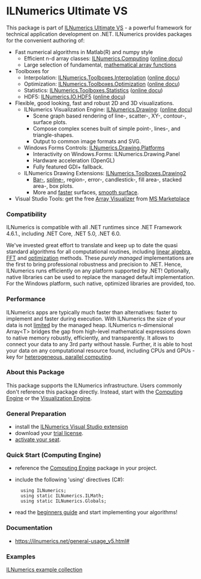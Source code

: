 ﻿# ILNumerics Ultimate VS 
This package is part of [ILNumerics Ultimate VS](https://ilnumerics.net) - a powerful framework for technical application development on .NET. 
ILNumerics provides packages for the convenient authoring of: 
- Fast numerical algorithms in Matlab(R) and numpy style
    - Efficient n-d array classes: [ILNumerics.Computing](https://www.nuget.org/packages/ILNumerics.Computing) ([online docu](https://ilnumerics.net/docs-core.html))
    - Large selection of fundamental, [mathematical array functions](https://ilnumerics.net/apidoc/?topic=html/Methods_T_ILNumerics_ILMath.htm)
- Toolboxes for 
    - Interpolation: [ILNumerics.Toolboxes.Interpolation](https://www.nuget.org/packages/ILNumerics.Toolboxes.Interpolation) ([online docu](https://ilnumerics.net/ilnumerics-interpolation-toolbox.html#))  
    - Optimization: [ILNumerics.Toolboxes.Optimization](https://www.nuget.org/packages/ILNumerics.Toolboxes.Optimization) ([online docu](https://ilnumerics.net/ilnumerics-optimization-toolbox.html))
    - Statistics: [ILNumerics.Toolboxes.Statistics](https://www.nuget.org/packages/ILNumerics.Toolboxes.Statistics) ([online docu](https://ilnumerics.net/ilnumerics-statistics-toolbox.html))
    - HDF5: [ILNumerics.IO.HDF5](https://www.nuget.org/packages/ILNumerics.IO.HDF5) ([online docu](https://ilnumerics.net/hdf5-interface.html))
- Flexible, good looking, fast and robust 2D and 3D visualizations.
    + ILNumerics Visualization Engine: [ILNumerics.Drawing](https://www.nuget.org/packages/ILNumerics.Drawing): ([online docu](https://ilnumerics.net/Visualization-API.html))
        - Scene graph based rendering of line-, scatter-, XY-, contour-, surface plots. 
        - Compose complex scenes built of simple point-, lines-, and triangle-shapes. 
        - Output to common image formats and SVG.
    + Windows Forms Controls: [ILNumerics.Drawing.Platforms](https://www.nuget.org/packages/ILNumerics.Drawing.Platforms)
        - Interactivity on Windows.Forms: ILNumerics.Drawing.Panel 
        - Hardware acceleration (OpenGL) 
        - Fully featured GDI+ fallback.
    - ILNumerics Drawing Extensions: [ILNumerics.Toolboxes.Drawing2](https://www.nuget.org/packages/ILNumerics.Toolboxes.Drawing2)
        - [Bar-](https://ilnumerics.net/bar-plots.html), [spline-](https://ilnumerics.net/spline-interpolated-lines.html), region-, error-, candlestick-, fill area-, stacked area-, box plots.
        - More and [faster](https://ilnumerics.net/interactive-fast-surface-visualization.html) surfaces, [smooth surface](https://ilnumerics.net/scattered-data-smooth-surface.html). 
- Visual Studio Tools: get the free [Array Visualizer](https://ilnumerics.net/visualstudio-extension.html) from [MS Marketplace](https://marketplace.visualstudio.com/items?itemName=ILNumericsGmbH.ilnumericsVS600)

### Compatibility
ILNumerics is compatible with all .NET runtimes since .NET Framework 4.6.1., including .NET Core, .NET 5.0, .NET 6.0. 

We've invested great effort to translate and keep up to date the quasi standard algorithms for all computational routines, including [linear algebra](https://netlib.org/lapack), [FFT](https://www2.cisl.ucar.edu/resources/legacy/fft5) and [optimization](https://netlib.org/minpack/index.html) methods. These _purely managed_ implementations are the first to bring professional robustness and precision to .NET. Hence, ILNumerics runs efficiently on any platform supported by .NET! Optionally, native libraries can be used to replace the managed default implementation. For the Windows platform, such native, optimized libraries are provided, too.

### Performance 
ILNumerics apps are typically much faster than alternatives: faster to implement and faster during execution. With ILNumerics the size of your data is not [limited](https://docs.microsoft.com/en-us/dotnet/framework/configure-apps/file-schema/runtime/gcallowverylargeobjects-element) by the managed heap. ILNumerics n-dimensional Array&lt;T> bridges the gap from high-level mathematical expressions down to native memory robustly, efficiently, and transparently. It allows to connect your data to any 3rd party without hassle. Further, it is able to host your data on any computational resource found, including CPUs and GPUs - key for [heterogeneous, parallel computing](https://ilnumerics.net/blog/ilnumerics-comes-next). 

### About this Package
This package supports the ILNumerics infrastructure. Users commonly don't reference 
this package directly. Instead, start with the [Computing Engine](https://www.nuget.org/packages/ILNumerics.Computing) or the [Visualization Engine]().

### General Preparation
- install the [ILNumerics Visual Studio extension](https://marketplace.visualstudio.com/items?itemName=ILNumericsGmbH.ilnumericsVS600)
- download your [trial license](https://ilnumerics.net/download.html).
- [activate your seat](https://ilnumerics.net/license-activation.html).

### Quick Start (Computing Engine)
- reference the [Computing Engine](https://www.nuget.org/packages/ILNumerics.Computing) package in your project. 
- include the following 'using' directives (C#): 

        using ILNumerics; 
        using static ILNumerics.ILMath; 
        using static ILNumerics.Globals; 

- read the [beginners guide](https://ilnumerics.net/computing-basics.html) and start implementing your algorithms! 

### Documentation
- https://ilnumerics.net/general-usage_v5.html#

### Examples 
[ILNumerics example collection](https://ilnumerics.net/examples.html)
